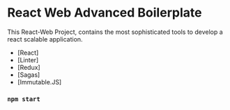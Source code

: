 # React Web Advanced Boilerplate

This React-Web Project, contains the most sophisticated tools to develop a react scalable application.

* [React]
* [Linter]
* [Redux]
* [Sagas]
* [Immutable.JS]

### `npm start`

